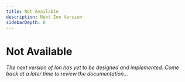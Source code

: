 ```yaml
---
title: Not Available
description: Next Ion Version
sidebarDepth: 0
---
```


# Not Available

_The next version of Ion has yet to be designed and implemented. Come back at a later time to review the documentation..._
